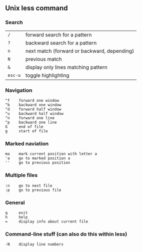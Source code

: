 ## Unix less command


### Search

| | |
|-|-|
| `/`     | forward search for a pattern |
| `?`     | backward search for a pattern |
| `n`     | next match (forward or backward, depending) |
| `N`     | previous match |
| `&`     | display only lines matching pattern |
| `esc-u` | toggle highlighting |


### Navigation

```
^f    forward one window
^b    backward one window
^d    forward half window
^u    backward half window
^n    forward one line
^p    backward one line
G     end of file
g     start of file
```

### Marked naviation

```
ma    mark current position with letter a
'a    go to marked position a
''    go to previous position
```

### Multiple files

```
:n    go to next file
:p    go to previous file
```

### General

```
q     exit
h     help
=     display info about current file
```

### Command-line stuff (can also do this within less)

```
-N    display line numbers
```
